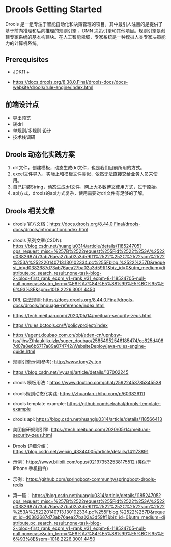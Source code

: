 # Drools Getting Started

Drools 是一组专注于智能自动化和决策管理的项目，其中最引人注目的是提供了基于前向推理和后向推理的规则引擎 、DMN 决策引擎和其他项目。规则引擎是创建专家系统的基本构建块。在人工智能领域，专家系统是一种模拟人类专家决策能力的计算机系统。

## Prerequisites

* JDK11 +

* https://docs.drools.org/8.38.0.Final/drools-docs/docs-website/drools/rule-engine/index.html

## 前端设计点

* 导出预览
* 转drl
* 单规则/多规则 设计
* 技术栈调研

## Drools 动态化实践方案

1. drt文件，创建模板，动态生成drl文件，也是我们目前所用的方式。
2. excel文件导入，实际上和模板文件类似，依然无法直接交给业务人员来使用。
3. 自己拼装String，动态生成drl文件，网上大多数博文使用方式，过于原始。
4. api方式，drools的api方式复杂，使用需要对drl文件有足够的了解。

## Drools 相关文章

* drools 官方文档：https://docs.drools.org/8.44.0.Final/drools-docs/drools/introduction/index.html
* drools 系列文章(CSDN): https://blog.csdn.net/huanglu0314/article/details/118524705?ops_request_misc=%257B%2522request%255Fid%2522%253A%2522d0382687d73ab76aea27ba02a3d59ff1%2522%252C%2522scm%2522%253A%252220140713.130102334.pc%255Fblog.%2522%257D&request_id=d0382687d73ab76aea27ba02a3d59ff1&biz_id=0&utm_medium=distribute.pc_search_result.none-task-blog-2~blog~first_rank_ecpm_v1~rank_v31_ecpm-8-118524705-null-null.nonecase&utm_term=%E8%A7%84%E5%88%99%E5%BC%95%E6%93%8E&spm=1018.2226.3001.4450
* DRL 语法规则: https://docs.drools.org/8.44.0.Final/drools-docs/drools/language-reference/index.html
* https://tech.meituan.com/2020/05/14/meituan-security-zeus.html
* https://rules.bctools.cn/#/policyproject/index
* https://agent.doubao.com.cn/obj/eden-cn/upnbsw-tss/ljhwZthlaukjlkulzlp/super_doubao/25854952546185474/ce825d4087d07a8e6b6717a89a074742/WebsiteDeploy/java-rules-engine-guide.html
* 规则引擎示例(参考): http://www.tony2y.top
* https://blog.csdn.net/lvyuanj/article/details/137002245
* drools 模板用法：https://www.doubao.com/chat/25922453785345538
* drools规则动态化实践: https://zhuanlan.zhihu.com/p/603826111
* drools template example: https://github.com/selrahal/drools-template-example
* drools api: https://blog.csdn.net/huanglu0314/article/details/118566413
* 美团自研规则引擎: https://tech.meituan.com/2020/05/14/meituan-security-zeus.html
* Drools 详细介绍：https://blog.csdn.net/weixin_43344005/article/details/141173891
* 示例：https://www.bilibili.com/opus/921973532538175512 (类似于 iPhone 手机指令)
* 示例：https://github.com/springboot-community/springboot-drools-redis

* 第一篇： https://blog.csdn.net/huanglu0314/article/details/118524705?ops_request_misc=%257B%2522request%255Fid%2522%253A%2522d0382687d73ab76aea27ba02a3d59ff1%2522%252C%2522scm%2522%253A%252220140713.130102334.pc%255Fblog.%2522%257D&request_id=d0382687d73ab76aea27ba02a3d59ff1&biz_id=0&utm_medium=distribute.pc_search_result.none-task-blog-2~blog~first_rank_ecpm_v1~rank_v31_ecpm-8-118524705-null-null.nonecase&utm_term=%E8%A7%84%E5%88%99%E5%BC%95%E6%93%8E&spm=1018.2226.3001.4450
